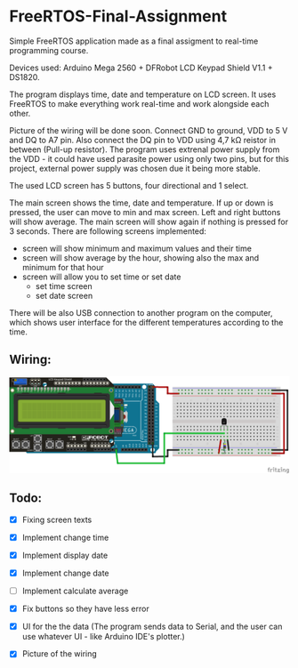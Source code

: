 ﻿# FreeRTOS-Final-Assignment

Simple FreeRTOS application made as a final assigment to real-time programming course.

Devices used: Arduino Mega 2560 + DFRobot LCD Keypad Shield V1.1 + DS1820.

The program displays time, date and temperature on LCD screen.
It uses FreeRTOS to make everything work real-time and work alongside each other.

Picture of the wiring will be done soon.
Connect GND to ground, VDD to 5 V and DQ to A7 pin. Also connect the DQ pin to VDD using 4,7 kΩ reistor in between (Pull-up resistor). The program uses extrenal power supply from the VDD - it could have used parasite power using only two pins, but for this project, external power supply was chosen due it being more stable.

The used LCD screen has 5 buttons, four directional and 1 select. 

The main screen shows the time, date and temperature.
If up or down is pressed, the user can move to min and max screen. Left and right buttons will show average. The main screen will show again if nothing is pressed for 3 seconds.
There are following screens implemented:
 - screen will show minimum and maximum values and their time
 - screen will show average by the hour, showing also the max and minimum for that hour
 - screen will allow you to set time or set date
	- set time screen
	- set date screen
	
There will be also USB connection to another program on the computer, which shows user interface for the different temperatures according to the time.

## Wiring:

![alt text](https://github.com/TryingTom/FreeRTOS-Final-Assignment/blob/main/Wiring.png?raw=true)

## Todo:
- [x] Fixing screen texts
- [x] Implement change time
- [x] Implement display date
- [x] Implement change date
- [ ] Implement calculate average
- [x] Fix buttons so they have less error

- [x] UI for the the data (The program sends data to Serial, and the user can use whatever UI - like Arduino IDE's plotter.)
- [x] Picture of the wiring
